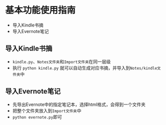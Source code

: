 # 基本功能使用指南


<!-- MarkdownTOC -->

- 导入Kindle书摘
- 导入Evernote笔记

<!-- /MarkdownTOC -->



## 导入Kindle书摘

+ `kindle.py`、`Notes文件夹`和`Import文件夹`在同一层级
+ 执行 `python kindle.py` 就可以自动生成对应书摘，并导入到`Notes/kindle文件夹`中

## 导入Evernote笔记

+ 先导出Evernote中的指定笔记本，选择html格式，会得到一个文件夹
+ 把整个文件夹放入到`Import文件夹`中
+ `python evernote.py`即可
